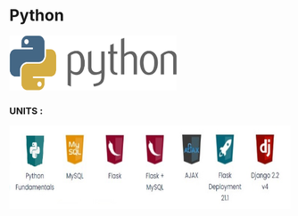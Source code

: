 # Python

<img src="https://github.com/MohamedAmineHammi/Python-Stack-CODING-DOJO/blob/main/Symbole%20Python.png" width="300" height="100">

### UNITS :
<img src="https://github.com/MohamedAmineHammi/Python-Stack-CODING-DOJO/blob/main/Python%20Stack.jpg" width="700" height="150">



